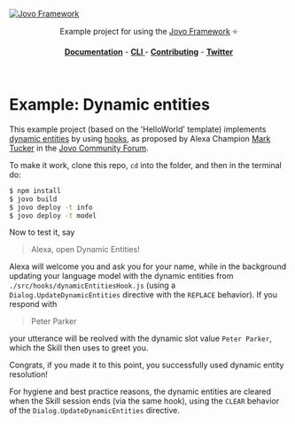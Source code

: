 [![Jovo Framework](https://www.jovo.tech/img/github-logo.png)](https://www.jovo.tech)

<p align="center">Example project for using the <a href="https://github.com/jovotech/jovo-framework-nodejs">Jovo Framework</a> ⭐️</p>

<p align="center">
<a href="https://www.jovo.tech/framework/docs/"><strong>Documentation</strong></a> -
<a href="https://github.com/jovotech/jovo-cli"><strong>CLI </strong></a> - <a href="https://github.com/jovotech/jovo-framework-nodejs/blob/master/CONTRIBUTING.md"><strong>Contributing</strong></a> - <a href="https://twitter.com/jovotech"><strong>Twitter</strong></a></p>
<br/>

# Example: Dynamic entities

This example project (based on the 'HelloWorld' template) implements <a href="https://developer.amazon.com/de/docs/custom-skills/use-dynamic-entities-for-customized-interactions.html">dynamic entities</a> by using <a href="https://www.jovo.tech/docs/hooks">hooks</a>, as proposed by Alexa Champion <a href="https://twitter.com/marktucker">Mark Tucker</a> in the <a href="https://community.jovo.tech/t/alexa-dynamic-entity-sample/426">Jovo Community Forum</a>.

To make it work, clone this repo, `cd` into the folder, and then in the terminal do:
```sh
$ npm install
$ jovo build
$ jovo deploy -t info
$ jovo deploy -t model
```

Now to test it, say
> Alexa, open Dynamic Entities!

Alexa will welcome you and ask you for your name, while in the background updating your language model with the dynamic entities from `./src/hooks/dynamicEntitiesHook.js` (using a `Dialog.UpdateDynamicEntities` directive with the `REPLACE` behavior). If you respond with 
> Peter Parker

your utterance will be reolved with the dynamic slot value `Peter Parker`, which the Skill then uses to greet you.

Congrats, if you made it to this point, you successfully used dynamic entity resolution!

For hygiene and best practice reasons, the dynamic entities are cleared when the Skill session ends (via the same hook), using the `CLEAR` behavior of the `Dialog.UpdateDynamicEntities` directive.

